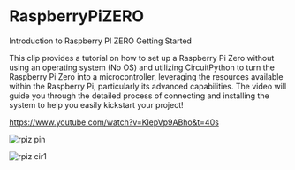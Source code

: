 # RaspberryPiZERO

Introduction to Raspberry PI ZERO Getting Started

This clip provides a tutorial on how to set up a Raspberry Pi Zero without using an operating system (No OS) 
and utilizing CircuitPython to turn the Raspberry Pi Zero into a microcontroller,
leveraging the resources available within the Raspberry Pi, 
particularly its advanced capabilities. 
The video will guide you through the detailed process of connecting 
and installing the system to help you easily kickstart your project!



https://www.youtube.com/watch?v=KlepVp9ABho&t=40s

![rpiz pin](https://github.com/YakrooThai/RaspberryPiZERO/assets/56666070/ec216cbc-809b-40fc-a5b4-9eacba12ca43)


![rpiz cir1](https://github.com/YakrooThai/RaspberryPiZERO/assets/56666070/1fccde8c-dbba-41b2-9972-a07d3ffaff3d)
